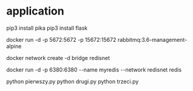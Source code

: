 # application

pip3 install pika
pip3 install flask

docker run -d -p 5672:5672 -p 15672:15672 rabbitmq:3.6-management-alpine

docker network create -d bridge redisnet

docker run -d -p 6380:6380 --name myredis --network redisnet redis

python pierwszy.py
python drugi.py
python trzeci.py
